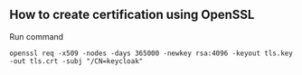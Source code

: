 ## How to create certification using OpenSSL

Run command

```
openssl req -x509 -nodes -days 365000 -newkey rsa:4096 -keyout tls.key -out tls.crt -subj "/CN=keycloak"
```
